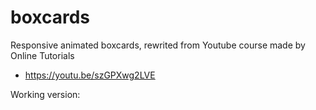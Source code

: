 # boxcards
Responsive animated boxcards, rewrited from Youtube course made by  Online Tutorials
 - https://youtu.be/szGPXwg2LVE


Working version: 
